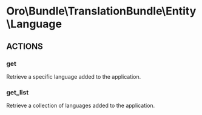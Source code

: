 # Oro\Bundle\TranslationBundle\Entity\Language

## ACTIONS

### get

Retrieve a specific language added to the application.

### get_list

Retrieve a collection of languages added to the application.
